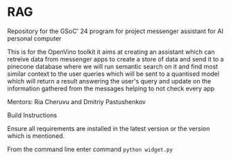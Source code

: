# RAG
Repository for the GSoC' 24 program for project messenger assistant for AI personal computer


This is for the OpenVino toolkit it aims at creating an assistant which can retreive data from messenger apps to create a store of data and send it to a pinecone database where we will run semantic search on it and find most similar context to the user queries which will be sent to a quantised model which will return a result answering the user's query and update on the information gathered from the messages helping to not check every app


Mentors: Ria Cheruvu and Dmitriy Pastushenkov

Build Instructions

Ensure all requirements are installed in the latest version or the version which is mentioned.

From the command line enter command `python widget.py`
